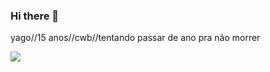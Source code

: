 ### Hi there 👋

yago//15 anos//cwb//tentando passar de ano pra não morrer


![](https://yt3.googleusercontent.com/8fvhx1h3PpACZDsBC0X5CJgptsu57XQqS2xn8ScRbBMu5yzzzBhOgNceupY3c8ZfnM6u8BcGp5o=s900-c-k-c0x00ffffff-no-rj)
